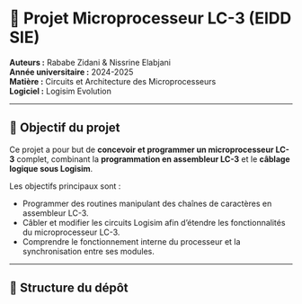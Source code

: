# 🧠 Projet Microprocesseur LC-3 (EIDD SIE)

**Auteurs :** Rababe Zidani & Nissrine Elabjani  
**Année universitaire :** 2024-2025  
**Matière :** Circuits et Architecture des Microprocesseurs  
**Logiciel :** Logisim Evolution  

---

## 🎯 Objectif du projet

Ce projet a pour but de **concevoir et programmer un microprocesseur LC-3** complet, combinant la **programmation en assembleur LC-3** et le **câblage logique sous Logisim**.

Les objectifs principaux sont :
- Programmer des routines manipulant des chaînes de caractères en assembleur LC-3.  
- Câbler et modifier les circuits Logisim afin d’étendre les fonctionnalités du microprocesseur LC-3.  
- Comprendre le fonctionnement interne du processeur et la synchronisation entre ses modules.

---

## 🧩 Structure du dépôt

